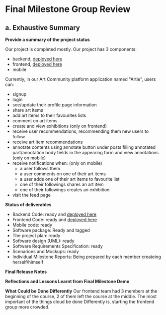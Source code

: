 # Final Milestone Group Review

## a. Exhaustive Summary

**Provide a summary of the project status**

Our project is completed mostly.
Our project has 3 components:
* backend, [deployed here](http://ec2-44-202-130-117.compute-1.amazonaws.com/api/v1)
* frontend, [deployed here](http://react-app-group-9.s3-website.eu-central-1.amazonaws.com/login)
* mobile

Currently, in our Art Community platform application named "Artie", users can:
* signup
* login
* see/update their profile page information
* share art items
* add art items to their favourites lists
* comment on art items
* create and view exhibitions (only on frontend)
* receive user recommendations, recommending them new users to follow
* receive art item recommendations
* annotate contents using annotate button under posts filling annotated part/annotation body fields in the appearing form and view annotations (only on mobile)
* receive notifications when: (only on mobile)
    * a user follows them
    * a user comments on one of their art items
    * a user adds one of their art items to favourite list
    * one of their followings shares an art item
    * one of their followings creates an exhibition
* visit the feed page

**Status of deliverables**

* Backend Code: ready and [deployed here](http://ec2-44-202-130-117.compute-1.amazonaws.com/api/v1)
* Frontend Code: ready and [deployed here](http://react-app-group-9.s3-website.eu-central-1.amazonaws.com/login)
* Mobile code: ready
* Software package: Ready and tagged
* The project plan: ready
* Software design (UML): ready
* Software Requirements Specification: ready
* Scenarioes and Mockups: ready
* Individual Milestone Reports: Being prepared by each member createing herself/himself

**Final Release Notes**

**Reflections and Lessons Learnt from Final Milestone Demo**


**What Could be Done Differently**
Our frontend team had 3 members at the beginning of the course, 2 of them left the course at the middle. The most important of the things cloud be done Differently is, starting the frontend group more crowded.
